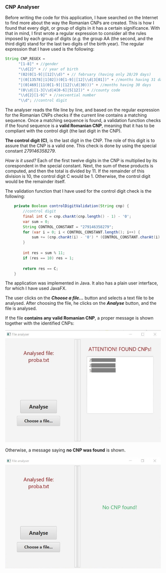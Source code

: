 ### CNP Analyser

Before writing the code for this application, I have searched on the
Internet to find more about the way the Romanian CNPs are created.
This is how I found that every digit, or group of digits in it has a 
certain significance. With that in mind, I first wrote a regular 
expression to consider all the rules imposed by each group of digits 
(_e.g._ the group AA (the second, and the third digit) stand for the last 
two digits of the birth year). The regular expression that I have used
is the following:

```java     
String CNP_REGEX =
      "[1-8]" + //gender
      "\\d{2}" + // year of birth
      "(02(0[1-9]|[12]\\d)" + // february (having only 28/29 days)
      "|(0[13578]|1[02])(0[1-9]|[12]\\d|3[01])" + //months having 31 days
      "|(0[469]|11(0[1-9]|[12]\\d|30)))" + //months having 30 days
      "(0\\d|[1-3]\\d|4[0-6]|5[12])" + //county code
      "\\d{2}[1-9]" + //secvential number
      "\\d"; //control digit
```
The analyser reads the file line by line, and based on the
regular expression for the Romanian CNPs checks if the
current line contains a matching sequence. Once a
matching sequence is found, a validation function checks if
the found sequence is a **valid Romanian CNP**, meaning that
it has to be compliant with the control digit (the last digit in
the CNP).

**The control digit (C)**, is the last digit in the CNP. The role of this digit 
is to assure that the CNP is a valid one. This check is done by using the 
special constant _279146358279_. 

_How is it used?_ Each of the first twelve digits in the CNP is multiplied 
by its corespondent in the special constant. Next, the sum of these products 
is computed, and then the total is divided by 11. If the remainder of this 
division is 10, the control digit C would be 1. Otherwise, the control 
digit would be the remainder itself.

The validation function that I have used for the control digit check is 
the following:
```java
    private Boolean controlDigitValidation(String cnp) {
        //control digit
        final int C = cnp.charAt(cnp.length() - 1) - '0'; 
        var sum = 0;
        String CONTROL_CONSTANT = "279146358279";
        for (var i = 0; i < CONTROL_CONSTANT.length(); i++) {
            sum += (cnp.charAt(i) - '0') * (CONTROL_CONSTANT.charAt(i) - '0');
        }
        
        int res = sum % 11;
        if (res == 10) res = 1;
        
        return res == C;
    }
```

The application was implemented in Java. It also has a plain user interface, 
for which I have used JavaFX.

The user clicks on the _**Choose a file...**_ button and 
selects a text file to be analysed. After choosing the file, 
he clicks on the _**Analyse**_ button, and the file is analysed.

If the file **contains any valid Romanian CNP**, a proper message is 
shown together with the identified CNPs:

![CNPs were found](found.jpg)


Otherwise, a message saying 
**no CNP was found** is shown.

![No CNP found](noFound.jpg)

